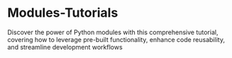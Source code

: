 # Modules-Tutorials
Discover the power of Python modules with this comprehensive tutorial, covering how to leverage pre-built functionality, enhance code reusability, and streamline development workflows

